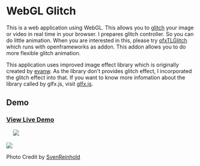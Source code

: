 WebGL Glitch
============

This is a web application using WebGL. This allows you to <a href="http://en.wikipedia.org/wiki/Glitch">glitch</a> your image or video 
in real time in your browser. I prepares glitch controller. So you can do little animation. 
When you are interested in this, please try <a href="https://github.com/after12am/ofxTLGlitch">ofxTLGlitch</a> which runs with openframeworks as addon. 
This addon allows you to do more flexible glitch animation.

This application uses improved image effect library which is originally created by <a href="https://github.com/evanw">evanw</a>. 
As the library don't provides glitch effect, I incorporated the glitch effect into that. 
If you want to know more infomation about the library called by glfx.js, visit <a href="https://github.com/evanw/glfx.js">glfx.js</a>. 

## Demo

### <a href="http://after12am.github.com/WebGLGlitch/">View Live Demo</a>
　
<img src="https://raw.github.com/after12am/WebGLGlitch/master/doc/sample1.jpg" />

<img src="https://raw.github.com/after12am/WebGLGlitch/master/doc/sample2.jpg" />

Photo Credit by <a href="http://www.flickr.com/photos/svenreinhold/6911691814/in/photostream">SvenReinhold</a>